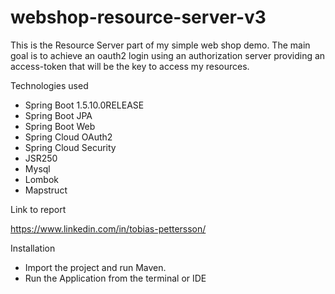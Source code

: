 # webshop-resource-server-v3
This is the Resource Server part of my simple web shop demo. The main goal is to achieve an oauth2 login
using an authorization server providing an access-token that will be the key to access my resources.

Technologies used
- Spring Boot 1.5.10.0RELEASE
- Spring Boot JPA
- Spring Boot Web
- Spring Cloud OAuth2
- Spring Cloud Security
- JSR250
- Mysql
- Lombok
- Mapstruct


Link to report

https://www.linkedin.com/in/tobias-pettersson/

Installation
- Import the project and run Maven. 
- Run the Application from the terminal or IDE
